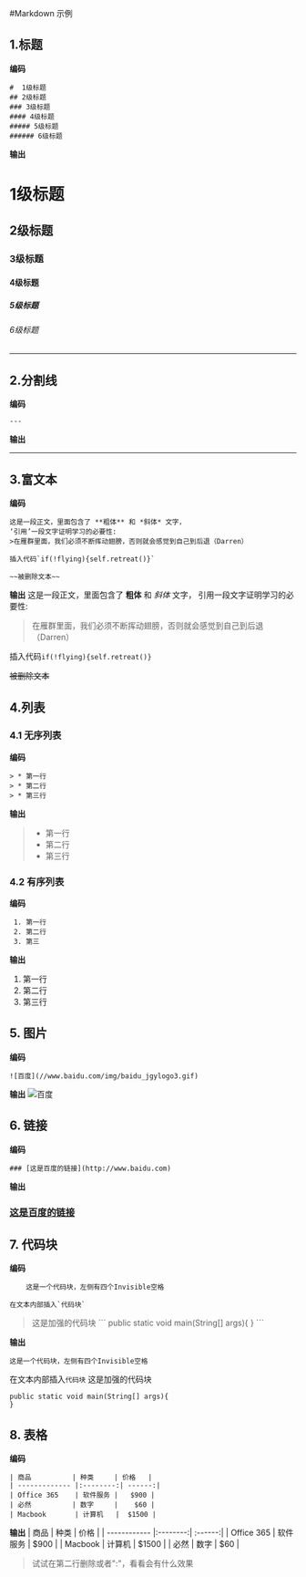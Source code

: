 ﻿#Markdown 示例
## 1.标题
**编码**
```
#  1级标题
## 2级标题
### 3级标题
#### 4级标题
##### 5级标题
###### 6级标题
```
**输出**
#  1级标题
## 2级标题
### 3级标题
#### 4级标题
##### 5级标题
###### 6级标题
--------------------------------------
## 2.分割线
**编码**
```
---
```
**输出**

---

## 3.富文本
**编码**
```
这是一段正文，里面包含了 **粗体** 和 *斜体* 文字，
‘引用’一段文字证明学习的必要性:
>在雁群里面，我们必须不断挥动翅膀，否则就会感觉到自己到后退（Darren）

插入代码`if(!flying){self.retreat()}`

~~被删除文本~~
```
**输出**
这是一段正文，里面包含了 **粗体** 和 *斜体* 文字，
引用一段文字证明学习的必要性:
>在雁群里面，我们必须不断挥动翅膀，否则就会感觉到自己到后退（Darren）

插入代码`if(!flying){self.retreat()}`

~~被删除文本~~

## 4.列表
### 4.1 无序列表
**编码**
```
> * 第一行
> * 第二行
> * 第三行
```
**输出**
> * 第一行
> * 第二行
> * 第三行

### 4.2 有序列表
**编码**
```
 1. 第一行
 2. 第二行
 3. 第三
```
**输出**
 1. 第一行
 2. 第二行
 3. 第三行

## 5. 图片
**编码**
```
![百度](//www.baidu.com/img/baidu_jgylogo3.gif)
```
**输出**
![百度](//www.baidu.com/img/baidu_jgylogo3.gif)

## 6. 链接
**编码**
```
### [这是百度的链接](http://www.baidu.com)
```
**输出**
### [这是百度的链接](http://www.baidu.com)

## 7. 代码块
**编码**
```
    这是一个代码块，左侧有四个Invisible空格
    
在文本内部插入`代码块`
```  
>这是加强的代码块
>\```
>public static void main(String[] args){
>}
>\```

**输出**

    这是一个代码块，左侧有四个Invisible空格
在文本内部插入`代码块`
这是加强的代码块 
``` 
public static void main(String[] args){ 
} 
```

## 8.  表格
**编码**
```
| 商品          | 种类     | 价格   |
| ------------- |:--------:| ------:|
| Office 365    | 软件服务 |   $900 |
| 必然          | 数字     |    $60 |
| Macbook       | 计算机   |  $1500 |
```
**输出**
| 商品          | 种类     | 价格   |
| ------------ |:--------:| :------:|
| Office 365    | 软件服务 |   \$900 |
| Macbook       | 计算机   |  \$1500 |
| 必然          | 数字     |    \$60 |

>试试在第二行删除或者":"，看看会有什么效果
